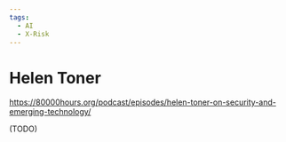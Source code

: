 ```yaml
---
tags:
  - AI
  - X-Risk
---
```

# Helen Toner

https://80000hours.org/podcast/episodes/helen-toner-on-security-and-emerging-technology/

(TODO)

